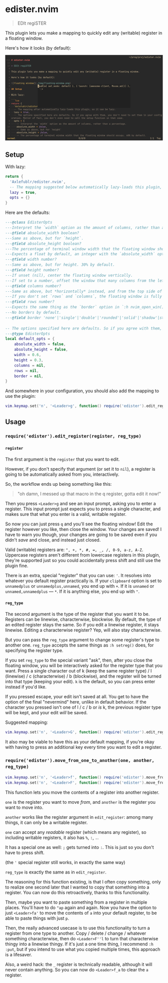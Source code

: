 # edister.nvim

> EDIt regiSTER

This plugin lets you make a mapping to quickly edit any (writable) register in a floating window.

Here's how it looks (by default):

![floating window](./img/floating-window.png)

## Setup

With lazy:

```lua
return {
  'Axlefublr/edister.nvim',
  -- The mapping suggested below automatically lazy-loads this plugin, so it can be lazy.
  lazy = true,
  opts = {}
}
```

Here are the defaults:
```lua
---@class EdisterOpts
---Interpret the `width` option as the amount of columns, rather than a percentage.
---@field absolute_width boolean?
---Same as above, but for `height`.
---@field absolute_height boolean?
---The percentage of terminal window width that the floating window should occupy. 60% by default.
---Expects a float by default, an integer with the `absolute_width` option on.
---@field width number?
---Same as above, but for height. 30% by default.
---@field height number?
---If unset (nil), center the floating window vertically.
---If set to a number, offset the window that many columns from the left side of your neovim window.
---@field columns number?
---Same as above, but *horizontally* instead, and from the top side of your neovim window.
---If you don't set `rows` and `columns`, the floating window is fully centered.
---@field rows number?
---Expects the same thing as the `border` option in `:h nvim_open_win()`.
---No borders by default.
---@field border 'none'|'single'|'double'|'rounded'|'solid'|'shadow'|string[]|nil

-- The options specified here are defaults. So if you agree with them, you don't need to set them in your configuration. Matter of fact, you don't even need to call the setup function in that case.
---@type EdisterOpts
local default_opts = {
	absolute_width = false,
	absolute_height = false,
	width = 0.6,
	height = 0.3,
	columns = nil,
	rows = nil,
	border = nil,
}
```

And somewhere in your configuration, you should also add the mapping to use the plugin:

```lua
vim.keymap.set('n', '<Leader>g', function() require('edister').edit_register() end)
```

## Usage

### `require('edister').edit_register(register, reg_type)`

#### `register`

The first argument is the `register` that you want to edit.

However, if you don't specify that argument (or set it to `nil`), a register is going to be automatically asked from you, interactively.

So, the workflow ends up being something like this:

> "oh damn, I messed up that macro in the q register, gotta edit it now!"

Then you press `<Leader>g` and see an input prompt, asking you to enter a register. This input prompt just expects you to press a single character, and makes sure that what you enter is a valid, writable register.

So now you can just press `q` and you'll see the floating window! Edit the register however you like, then close the window. Your changes are saved! I have to warn you though, your changes are going to be saved even if you didn't _save_ and close, and instead just closed.

Valid (writable) registers are: `", +, *, #, =, _, /, 0-9, a-z, A-Z`. Uppercase registers aren't different from lowercase registers in this plugin, they're supported just so you could accidentally press shift and still use the plugin fine.

There is an extra, special "register" that you can use: `'`. It resolves into whatever you default register practically is. If your `clipboard` option is set to `unnamedplus` or `unnamedplus,unnamed`, you end up with `+`. If it is `unnamed` or `unnamed,unnamedplus` — `*`. If it is anything else, you end up with `"`.

#### `reg_type`

The second argument is the type of the register that you want it to be. Registers can be linewise, characterwise, blockwise. By default, the type of an edited register stays the same. So if you edit a linewise register, it stays linewise. Editing a characterwise register? Yep, will also stay characterwise.

But you can pass the `reg_type` argument to change some register's type to another one. `reg_type` accepts the same things as `:h setreg()` does, for specifying the register type.

If you set `reg_type` to the special variant "ask", then, after you close the floating window, you will be interactively asked for the register type that you want. Press a single character out of k (keep the same register type) / l (linewise) / c (characterwise) / b (blockwise), and the register will be turned into that type (keeping your edit). `k` is the default, so you can press enter instead if you'd like.

If you pressed escape, your edit isn't saved at all. You get to have the option of the final "nevermind" here, unlike in default behavior. If the character you pressed isn't one of l / c / b or _is_ k, the previous register type will be kept, and your edit _will_ be saved.

Suggested mapping:

```lua
vim.keymap.set('n', '<Leader>G', function() require('edister').edit_register(nil, 'ask') end)
```

It also may be viable to have this as your default mapping, if you're okay with having to press an additional key every time you want to edit a register.

### `require('edister').move_from_one_to_another(one, another, reg_type)`

```lua
vim.keymap.set('n', '<Leader>f', function() require('edister').move_from_one_to_another() end)
vim.keymap.set('n', '<Leader>F', function() require('edister').move_from_one_to_another(nil, nil, 'ask') end)
```

This function lets you move the contents of a register into another register.

`one` is the register you want to move _from_, and `another` is the register you want to move into.

`another` works like the register argument in `edit_register`: among many things, it can only be a writable register.

`one` can accept any _readable_ register (which means any register), so including writable registers, it also has `%`, `:`, `.`.

It has a special one as well: `;` gets turned into `:`. This is just so you don't have to press shift.

(the `'` special register still works, in exactly the same way)

`reg_type` is exactly the same as in `edit_register`.

The reasoning for this function existing, is that I often copy something, only to realize one second later that I wanted to copy that something into a register. You can now do this retroactively, thanks to this functionality.

Then, maybe you want to paste something from a register in multiple places. You'll have to do `"ap` again and again. Now you have the option to just `<Leader>fa'` to move the contents of `a` into your default register, to be able to paste things with just `p`.

Then, the really advanced usecase is to use this functionality to turn a register from one type to another. Copy / delete / change / whatever something characterwise, then do `<Leader>F''l` to turn that characterwise thingy into a linewise thingy. If it's just a one time thing, I recommend `:h :put`, but if you intend to use what you copied multiple times, this approach is a lifesaver.

Also, a weird hack: the `_` register is technically readable, although it will never contain anything. So you can now do `<Leader>f_a` to clear the `a` register.
